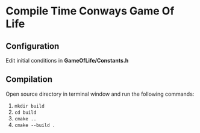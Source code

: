 # Compile Time Conways Game Of Life

## Configuration

Edit initial conditions in **GameOfLife/Constants.h**

## Compilation

Open source directory in terminal window and run the following commands:
1. `mkdir build`
1. `cd build`
1. `cmake ..`
1. `cmake --build .`

